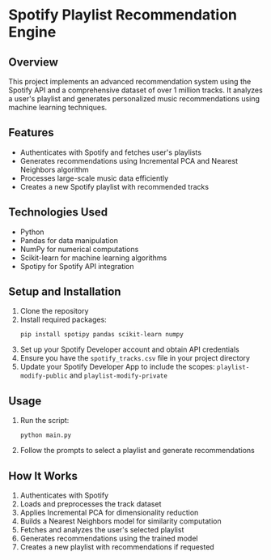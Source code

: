 # Spotify Playlist Recommendation Engine

## Overview
This project implements an advanced recommendation system using the Spotify API and a comprehensive dataset of over 1 million tracks. It analyzes a user's playlist and generates personalized music recommendations using machine learning techniques.

## Features
- Authenticates with Spotify and fetches user's playlists
- Generates recommendations using Incremental PCA and Nearest Neighbors algorithm
- Processes large-scale music data efficiently
- Creates a new Spotify playlist with recommended tracks

## Technologies Used
- Python
- Pandas for data manipulation
- NumPy for numerical computations
- Scikit-learn for machine learning algorithms
- Spotipy for Spotify API integration

## Setup and Installation
1. Clone the repository
2. Install required packages:
   ```
   pip install spotipy pandas scikit-learn numpy
   ```
3. Set up your Spotify Developer account and obtain API credentials
4. Ensure you have the `spotify_tracks.csv` file in your project directory
5. Update your Spotify Developer App to include the scopes: `playlist-modify-public` and `playlist-modify-private`

## Usage
1. Run the script:
   ```
   python main.py
   ```
2. Follow the prompts to select a playlist and generate recommendations

## How It Works
1. Authenticates with Spotify
2. Loads and preprocesses the track dataset
3. Applies Incremental PCA for dimensionality reduction
4. Builds a Nearest Neighbors model for similarity computation
5. Fetches and analyzes the user's selected playlist
6. Generates recommendations using the trained model
7. Creates a new playlist with recommendations if requested
